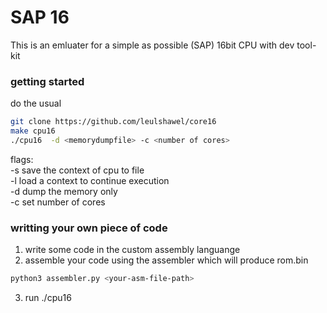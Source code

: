 <b><h1>SAP 16</h1></b> This is an emluater for a simple as possible (SAP) 16bit CPU with dev tool-kit

<b><h3>getting started</h3></b>

do the usual

```sh 
git clone https://github.com/leulshawel/core16
make cpu16
./cpu16  -d <memorydumpfile> -c <number of cores>
```
flags:<br>
    -s save the context of cpu to file<br>
    -l load a context to continue execution<br>
    -d dump the memory only<br>
    -c set number of cores

<b><h3>writting your own piece of code</h3></b>

1. write some code in the custom assembly languange
2. assemble your code using the assembler which will produce rom.bin
```sh
python3 assembler.py <your-asm-file-path>
```
3. run ./cpu16


